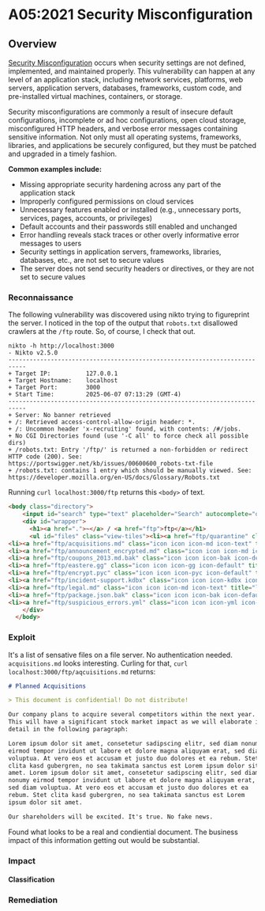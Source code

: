 # A05:2021 Security Misconfiguration

## Overview
[Security Misconfiguration](https://owasp.org/Top10/A05_2021-Security_Misconfiguration/) occurs when security settings are not defined, implemented, and maintained properly. This vulnerability can happen at any level of an application stack, including network services, platforms, web servers, application servers, databases, frameworks, custom code, and pre-installed virtual machines, containers, or storage.

Security misconfigurations are commonly a result of insecure default configurations, incomplete or ad hoc configurations, open cloud storage, misconfigured HTTP headers, and verbose error messages containing sensitive information. Not only must all operating systems, frameworks, libraries, and applications be securely configured, but they must be patched and upgraded in a timely fashion.

**Common examples include:**
- Missing appropriate security hardening across any part of the application stack
- Improperly configured permissions on cloud services
- Unnecessary features enabled or installed (e.g., unnecessary ports, services, pages, accounts, or privileges)
- Default accounts and their passwords still enabled and unchanged
- Error handling reveals stack traces or other overly informative error messages to users
- Security settings in application servers, frameworks, libraries, databases, etc., are not set to secure values
- The server does not send security headers or directives, or they are not set to secure values

### Reconnaissance
The following vulnerability was discovered using nikto trying to figureprint the server. I noticed in the top of the output that `robots.txt` disallowed crawlers at the `/ftp` route. So, of course, I check that out.

```shell
nikto -h http://localhost:3000
- Nikto v2.5.0
---------------------------------------------------------------------------
+ Target IP:          127.0.0.1
+ Target Hostname:    localhost
+ Target Port:        3000
+ Start Time:         2025-06-07 07:13:29 (GMT-4)
---------------------------------------------------------------------------
+ Server: No banner retrieved
+ /: Retrieved access-control-allow-origin header: *.
+ /: Uncommon header 'x-recruiting' found, with contents: /#/jobs.
+ No CGI Directories found (use '-C all' to force check all possible dirs)
+ /robots.txt: Entry '/ftp/' is returned a non-forbidden or redirect HTTP code (200). See: https://portswigger.net/kb/issues/00600600_robots-txt-file
+ /robots.txt: contains 1 entry which should be manually viewed. See: https://developer.mozilla.org/en-US/docs/Glossary/Robots.txt

```
Running `curl localhost:3000/ftp` returns this `<body>` of text.

```html
<body class="directory">
    <input id="search" type="text" placeholder="Search" autocomplete="off" />
    <div id="wrapper">
      <h1><a href=".">~</a> / <a href="ftp">ftp</a></h1>
      <ul id="files" class="view-tiles"><li><a href="ftp/quarantine" class="icon icon-directory" title="quarantine"><span class="name">quarantine</span><span class="size"></span><span class="date">4/22/2025 10:12:15 PM</span></a></li>
<li><a href="ftp/acquisitions.md" class="icon icon icon-md icon-text" title="acquisitions.md"><span class="name">acquisitions.md</span><span class="size">909</span><span class="date">4/22/2025 10:12:15 PM</span></a></li>
<li><a href="ftp/announcement_encrypted.md" class="icon icon icon-md icon-text" title="announcement_encrypted.md"><span class="name">announcement_encrypted.md</span><span class="size">369237</span><span class="date">4/22/2025 10:12:15 PM</span></a></li>
<li><a href="ftp/coupons_2013.md.bak" class="icon icon icon-bak icon-default" title="coupons_2013.md.bak"><span class="name">coupons_2013.md.bak</span><span class="size">131</span><span class="date">4/22/2025 10:12:15 PM</span></a></li>
<li><a href="ftp/eastere.gg" class="icon icon icon-gg icon-default" title="eastere.gg"><span class="name">eastere.gg</span><span class="size">324</span><span class="date">4/22/2025 10:12:15 PM</span></a></li>
<li><a href="ftp/encrypt.pyc" class="icon icon icon-pyc icon-default" title="encrypt.pyc"><span class="name">encrypt.pyc</span><span class="size">573</span><span class="date">4/22/2025 10:12:15 PM</span></a></li>
<li><a href="ftp/incident-support.kdbx" class="icon icon icon-kdbx icon-default" title="incident-support.kdbx"><span class="name">incident-support.kdbx</span><span class="size">3246</span><span class="date">4/22/2025 10:12:15 PM</span></a></li>
<li><a href="ftp/legal.md" class="icon icon icon-md icon-text" title="legal.md"><span class="name">legal.md</span><span class="size">3047</span><span class="date">6/7/2025 11:03:43 AM</span></a></li>
<li><a href="ftp/package.json.bak" class="icon icon icon-bak icon-default" title="package.json.bak"><span class="name">package.json.bak</span><span class="size">4291</span><span class="date">4/22/2025 10:12:15 PM</span></a></li>
<li><a href="ftp/suspicious_errors.yml" class="icon icon icon-yml icon-text" title="suspicious_errors.yml"><span class="name">suspicious_errors.yml</span><span class="size">723</span><span class="date">4/22/2025 10:12:15 PM</span></a></li></ul>
    </div>
  </body>

```

### Exploit
It's a list of sensative files on a file server. No authentication needed. `acquisitions.md` looks interesting. Curling for that, `curl localhost:3000/ftp/aqcuisitions.md` returns:

```md
# Planned Acquisitions

> This document is confidential! Do not distribute!

Our company plans to acquire several competitors within the next year.
This will have a significant stock market impact as we will elaborate in
detail in the following paragraph:

Lorem ipsum dolor sit amet, consetetur sadipscing elitr, sed diam nonumy
eirmod tempor invidunt ut labore et dolore magna aliquyam erat, sed diam
voluptua. At vero eos et accusam et justo duo dolores et ea rebum. Stet
clita kasd gubergren, no sea takimata sanctus est Lorem ipsum dolor sit
amet. Lorem ipsum dolor sit amet, consetetur sadipscing elitr, sed diam
nonumy eirmod tempor invidunt ut labore et dolore magna aliquyam erat,
sed diam voluptua. At vero eos et accusam et justo duo dolores et ea
rebum. Stet clita kasd gubergren, no sea takimata sanctus est Lorem
ipsum dolor sit amet.

Our shareholders will be excited. It's true. No fake news.

``` 
Found what looks to be a real and condiential document. The business impact of this information getting out would be substantial.

### Impact

#### Classification

### Remediation
